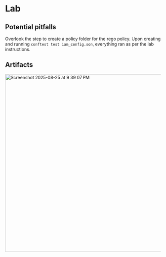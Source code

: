 # Lab 

## Potential pitfalls

Overlook the step to create a policy folder for the rego policy. Upon creating and running ``conftest test iam_config.son``, everything ran as per the lab instructions. 

## Artifacts

<img width="1129" height="574" alt="Screenshot 2025-08-25 at 9 39 07 PM" src="https://github.com/user-attachments/assets/0669a438-a06a-44b1-aaf1-c04f91eea497" />
